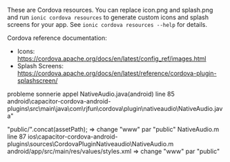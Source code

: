 These are Cordova resources. You can replace icon.png and splash.png and run
`ionic cordova resources` to generate custom icons and splash screens for your
app. See `ionic cordova resources --help` for details.

Cordova reference documentation:

- Icons: https://cordova.apache.org/docs/en/latest/config_ref/images.html
- Splash Screens: https://cordova.apache.org/docs/en/latest/reference/cordova-plugin-splashscreen/

probleme sonnerie appel
NativeAudio.java(android) line 85 android\capacitor-cordova-android-plugins\src\main\java\com\rjfun\cordova\plugin\nativeaudio\NativeAudio.java"

"public/".concat(assetPath); => change "www" par "public"
NativeAudio.m line 87 ios\capacitor-cordova-android-plugins\sources\CordovaPluginNativeaudio\NativeAudio.m
android/app/src/main/res/values/styles.xml
=> change "www" par "public"